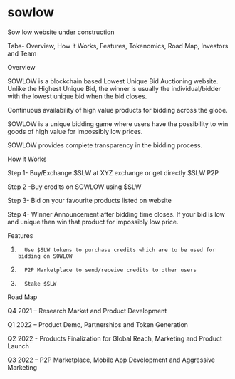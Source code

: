 # sowlow

Sow low website under construction


Tabs-  Overview, How it Works, Features, Tokenomics, Road Map, Investors and Team 


Overview

SOWLOW is a blockchain based Lowest Unique Bid Auctioning website. Unlike the Highest Unique Bid, the winner is usually the individual/bidder with the lowest unique bid when the bid closes.

Continuous availability of high value products for bidding across the globe.

SOWLOW is a unique bidding game where users have the possibility to win goods of high value for impossibly low prices.

SOWLOW provides complete transparency in the bidding process.

How it Works

Step 1- Buy/Exchange $SLW at XYZ exchange or get directly $SLW P2P

Step 2 -Buy credits on SOWLOW using $SLW

Step 3- Bid on your favourite products listed on website

Step 4- Winner Announcement after bidding time closes. If your bid is low and unique then win that product for impossibly low price.

  

Features

1.       Use $SLW tokens to purchase credits which are to be used for bidding on SOWLOW


2.       P2P Marketplace to send/receive credits to other users
 

3.       Stake $SLW

 

 

Road Map

Q4 2021 – Research Market and Product Development

Q1 2022 – Product Demo, Partnerships and Token Generation   

Q2 2022 - Products Finalization for Global Reach, Marketing and Product Launch  

Q3 2022 – P2P Marketplace, Mobile App Development and Aggressive Marketing 
